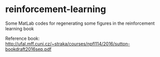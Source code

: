 # reinforcement-learning
Some MatLab codes for regenerating some figures in the reinforcement learning book

Reference book: http://ufal.mff.cuni.cz/~straka/courses/npfl114/2016/sutton-bookdraft2016sep.pdf
